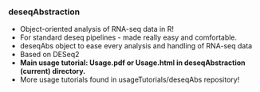 ### deseqAbstraction
 - Object-oriented analysis of RNA-seq data in R! 
 - For standard deseq pipelines - made really easy and comfortable.
 - deseqAbs object to ease every analysis and handling of RNA-seq data
 - Based on DESeq2
 - <b>Main usage tutorial: Usage.pdf or Usage.html in deseqAbstraction (current) directory. </b>
 - More usage tutorials found in usageTutorials/deseqAbs repository!




